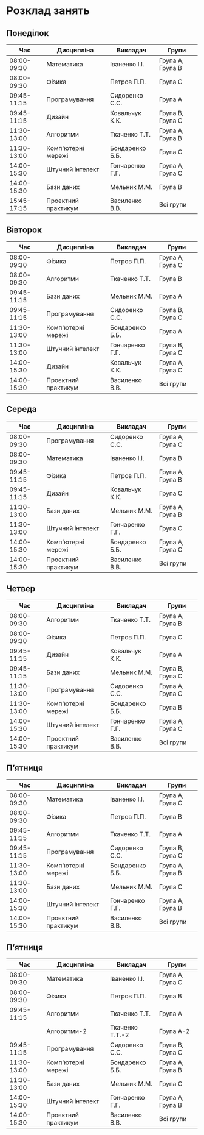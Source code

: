 # Розклад занять

## Понеділок

| Час         | Дисципліна          | Викладач        | Групи            |
| ----------- | ------------------- | --------------- | ---------------- |
| 08:00-09:30 | Математика          | Іваненко І.І.   | Група A, Група B |
| 08:00-09:30 | Фізика              | Петров П.П.     | Група C          |
| 09:45-11:15 | Програмування       | Сидоренко С.С.  | Група A          |
| 09:45-11:15 | Дизайн              | Ковальчук К.К.  | Група B, Група C |
| 11:30-13:00 | Алгоритми           | Ткаченко Т.Т.   | Група A, Група B |
| 11:30-13:00 | Комп'ютерні мережі  | Бондаренко Б.Б. | Група C          |
| 14:00-15:30 | Штучний інтелект    | Гончаренко Г.Г. | Група A, Група C |
| 14:00-15:30 | Бази даних          | Мельник М.М.    | Група B          |
| 15:45-17:15 | Проєктний практикум | Василенко В.В.  | Всі групи        |

## Вівторок

| Час         | Дисципліна          | Викладач        | Групи            |
| ----------- | ------------------- | --------------- | ---------------- |
| 08:00-09:30 | Фізика              | Петров П.П.     | Група A, Група C |
| 08:00-09:30 | Алгоритми           | Ткаченко Т.Т.   | Група B          |
| 09:45-11:15 | Бази даних          | Мельник М.М.    | Група A          |
| 09:45-11:15 | Програмування       | Сидоренко С.С.  | Група B, Група C |
| 11:30-13:00 | Комп'ютерні мережі  | Бондаренко Б.Б. | Група A          |
| 11:30-13:00 | Штучний інтелект    | Гончаренко Г.Г. | Група B, Група C |
| 14:00-15:30 | Дизайн              | Ковальчук К.К.  | Група A, Група C |
| 14:00-15:30 | Проєктний практикум | Василенко В.В.  | Всі групи        |

## Середа

| Час         | Дисципліна          | Викладач        | Групи            |
| ----------- | ------------------- | --------------- | ---------------- |
| 08:00-09:30 | Програмування       | Сидоренко С.С.  | Група A, Група C |
| 08:00-09:30 | Математика          | Іваненко І.І.   | Група B          |
| 09:45-11:15 | Фізика              | Петров П.П.     | Група A, Група B |
| 09:45-11:15 | Дизайн              | Ковальчук К.К.  | Група C          |
| 11:30-13:00 | Бази даних          | Мельник М.М.    | Група A, Група B |
| 11:30-13:00 | Штучний інтелект    | Гончаренко Г.Г. | Група C          |
| 14:00-15:30 | Комп'ютерні мережі  | Бондаренко Б.Б. | Група A, Група C |
| 14:00-15:30 | Проєктний практикум | Василенко В.В.  | Всі групи        |

## Четвер

| Час         | Дисципліна          | Викладач        | Групи            |
| ----------- | ------------------- | --------------- | ---------------- |
| 08:00-09:30 | Алгоритми           | Ткаченко Т.Т.   | Група A, Група B |
| 08:00-09:30 | Фізика              | Петров П.П.     | Група C          |
| 09:45-11:15 | Дизайн              | Ковальчук К.К.  | Група A          |
| 09:45-11:15 | Бази даних          | Мельник М.М.    | Група B, Група C |
| 11:30-13:00 | Програмування       | Сидоренко С.С.  | Група A, Група C |
| 11:30-13:00 | Комп'ютерні мережі  | Бондаренко Б.Б. | Група B          |
| 14:00-15:30 | Штучний інтелект    | Гончаренко Г.Г. | Група A, Група C |
| 14:00-15:30 | Проєктний практикум | Василенко В.В.  | Всі групи        |

## П’ятниця

| Час         | Дисципліна          | Викладач        | Групи            |
| ----------- | ------------------- | --------------- | ---------------- |
| 08:00-09:30 | Математика          | Іваненко І.І.   | Група A, Група C |
| 08:00-09:30 | Фізика              | Петров П.П.     | Група B          |
| 09:45-11:15 | Алгоритми           | Ткаченко Т.Т.   | Група A          |
| 09:45-11:15 | Програмування       | Сидоренко С.С.  | Група B, Група C |
| 11:30-13:00 | Комп'ютерні мережі  | Бондаренко Б.Б. | Група A, Група B |
| 11:30-13:00 | Бази даних          | Мельник М.М.    | Група C          |
| 14:00-15:30 | Штучний інтелект    | Гончаренко Г.Г. | Група A, Група B |
| 14:00-15:30 | Проєктний практикум | Василенко В.В.  | Всі групи        |

## П’ятниця

| Час         | Дисципліна          | Викладач        | Групи            |
| ----------- | ------------------- | --------------- | ---------------- |
| 08:00-09:30 | Математика          | Іваненко І.І.   | Група A, Група C |
| 08:00-09:30 | Фізика              | Петров П.П.     | Група B          |
| 09:45-11:15 | Алгоритми           | Ткаченко Т.Т.   | Група A          |
|             | Алгоритми-2         | Ткаченко Т.Т.-2 | Група A-2        |
| 09:45-11:15 | Програмування       | Сидоренко С.С.  | Група B, Група C |
| 11:30-13:00 | Комп'ютерні мережі  | Бондаренко Б.Б. | Група A, Група B |
| 11:30-13:00 | Бази даних          | Мельник М.М.    | Група C          |
| 14:00-15:30 | Штучний інтелект    | Гончаренко Г.Г. | Група A, Група B |
| 14:00-15:30 | Проєктний практикум | Василенко В.В.  | Всі групи        |
